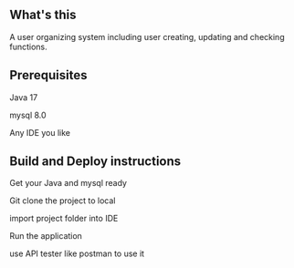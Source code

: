 ## What's this

A user organizing system including user creating, updating and checking functions. 

## Prerequisites 
Java 17

mysql 8.0

Any IDE you like

## Build and Deploy instructions 
Get your Java and mysql ready

Git clone the project to local

import project folder into IDE

Run the application

use API tester like postman to use it